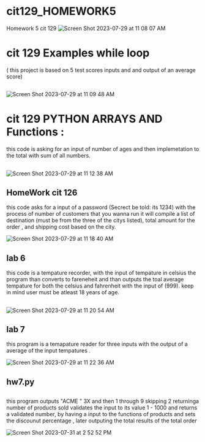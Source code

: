 # cit129_HOMEWORK5


Homework 5 cit 129
![Screen Shot 2023-07-29 at 11 08 07 AM](https://github.com/White-OvO/cit129_HOMEWORK5/assets/120700219/73844cba-dc94-481e-9fec-de7084c2ec46)

# cit 129 Examples while loop 
( this project is based on 5 test scores inputs and and output of an average score) 
##

![Screen Shot 2023-07-29 at 11 09 48 AM](https://github.com/White-OvO/cit129_HOMEWORK5/assets/120700219/3add8d29-902a-4bed-af61-2cede53accc2)



# cit 129 PYTHON ARRAYS AND Functions : 

this code is asking for an input of number of ages and then implemetation to the total with sum of all numbers.

##



![Screen Shot 2023-07-29 at 11 12 38 AM](https://github.com/White-OvO/cit129_HOMEWORK5/assets/120700219/3a7a0700-e213-4894-ae97-183966a0905c)





## HomeWork cit 126 

this code asks for a input of a password (Secrect be told: its 1234)
with the process of number of customers that you wanna run it will compile a list of destination (must be from the three of the citys listed), total amount for the order , and shipping cost based on the city.

![Screen Shot 2023-07-29 at 11 18 40 AM](https://github.com/White-OvO/cit129_HOMEWORK5/assets/120700219/b84d22e8-d36c-4956-8db7-9e95fce104fc)

## lab 6

this code is a tempature recorder, with the input of tempature in celsius the program than converts to fareneheit and than outputs the toal average tempature for both the celsius and fahrenheit with the input of (999). keep in mind user must be atleast 18 years of age. 

##

![Screen Shot 2023-07-29 at 11 20 54 AM](https://github.com/White-OvO/cit129_HOMEWORK5/assets/120700219/a88e6bcf-c122-4f42-9e20-a871e24b26b3)

## lab 7 
this program is a temapature reader for three inputs with the output of a average of the input tempatures .


![Screen Shot 2023-07-29 at 11 22 36 AM](https://github.com/White-OvO/cit129_HOMEWORK5/assets/120700219/a9f031b0-7139-4cf9-802e-4f282c77dabd)



## hw7.py

##

this program outputs "ACME " 3X and then 1 through 9 skipping 2 returninga number of products sold validates the input to its value 1 - 1000 and returns a validated number, by having a input to the functions of products and sets the 
discounut percentage , later outputing the total results of the total order



![Screen Shot 2023-07-31 at 2 52 52 PM](https://github.com/White-OvO/cit129_HOMEWORK5/assets/120700219/0bf453a4-773a-4c5f-9578-a8b305e2b2ca)
